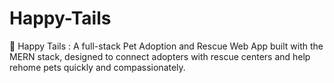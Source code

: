# Happy-Tails
🐾 Happy Tails : A full-stack Pet Adoption and Rescue Web App built with the MERN stack, designed to connect adopters with rescue centers and help rehome pets quickly and compassionately.
